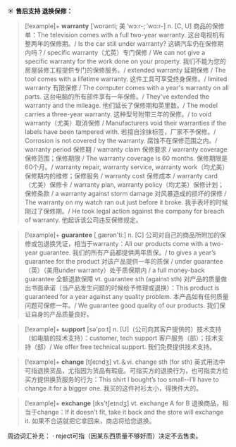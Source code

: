 ☀ <span class="category">**售后支持 退换保修：**</span>
>[!example]+ <span class="vocabulary">**warranty**</span> [ˈwɒrənti; 美 ˈwɔ:r-; ˈwɑ:r-]
> <span class="definition">n. [C, U] 商品的保修单：</span>The television comes with a full two-year warranty. 这台电视机有整两年的保修期。/ Is the car still under warranty? 这辆汽车仍在保修期内吗？/ specific warranty（尤英）专门保修 / We can not give a specific warranty for the work done on your property. 我们不能为您的房屋装修工程提供专门的保修服务。/ extended warranty 延期保修 / The tool comes with a lifetime warranty. 这件工具可享受终身保修。/ limited warranty 有限保修 / The computer comes with a year's warranty on all parts. 这台电脑的所有部件享有一年保修。/ They've extended the warranty and the mileage. 他们延长了保修期和英里数。/ The model carries a three-year warranty. 这种型号附带三年的保修。/ to void warranty（尤美）取消保修 / Manufacturers void their warranties if the labels have been tampered with. 若擅自涂抹标签，厂家不予保修。/ Corrosion is not covered by the warranty. 腐蚀不在保修范围之内。/ warranty period 保修期 / warranty claim 保修要求 / warranty coverage 保修范围；保修期限 / The warranty coverage is 60 months. 保修期限是60个月。/ warranty repair, warranty service, warranty work（均尤美）保修期内的维修；保修服务 / warranty cost 保修成本 / warranty card（尤美）保修卡 / warranty plan, warranty policy（均尤美）保修计划；保修条款 / a warranty against storm damage 对风暴造成的损坏的保修 / The warranty on my watch ran out just before it broke. 我手表坏的时候刚过了保修期。/ He took legal action against the company for breach of warranty. 他起诉该公司违反保修规定。

>[!example]+ <span class="vocabulary">**guarantee**</span> [͵ɡærən'ti:] 
> <span class="definition">n. [C] 公司对自己的商品所附加的保修或包退换凭证，相当于warranty：</span>All our products come with a two-year guarantee. 我们的所有产品都提供两年质保。/ to gives a year’s guarantee for the product 对该产品提供一年的质保 / under guarantee（英）（美用under warranty）处于质保期内 / a full money-back guarantee 全额退款保障 <span class="definition">vt. guarantee sth (against sth) 对产品的质量做出书面承诺（当产品发生问题的时候给予修理或退换）：</span>This product is guaranteed for a year against any quality problem. 本产品如有任何质量问题可保修一年。/ We guarantee good quality of our products. 我们保证自身的产品质量良好。

>[!example]+ <span class="vocabulary">**support**</span> [sə'pɔ:t] 
> <span class="definition">n. [U]（公司向其客户提供的）技术支持（如电脑的技术支持）：</span>customer, tech support 客户服务（部）；技术支持（部）/ We offer free technical support. 我们免费提供技术支持。

>[!example]+ <span class="vocabulary">**change**</span> [tʃeɪndӡ] 
> <span class="definition">vt.＆vi. change sth (for sth) 英式用法中可指退换货品，尤指因为货品有瑕疵。可指买方的退换行为，也可指卖方给买方提供换货服务的行为：</span>This shirt I bought’s too small--I’ll have to change it for a bigger one. 我买的这件衬衫太小，得换件大的。

>[!example]+ <span class="vocabulary">**exchange**</span> [ɪks'tʃeɪndӡ] 
> <span class="definition">vt. exchange A for B 退换商品，相当于change：</span>If it doesn’t fit, take it back and the store will exchange it. 如果不合适就把它拿回来，商店将给您退换。

周边词汇补充：
· reject可指（因某东西质量不够好而）决定不去售卖。



